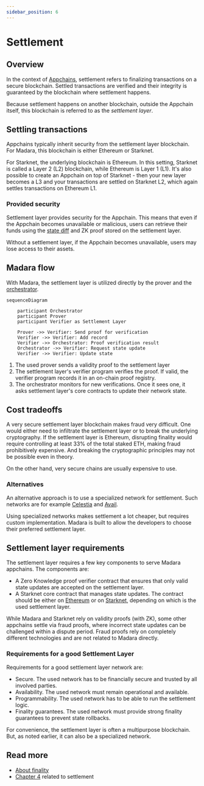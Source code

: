 ```yaml
---
sidebar_position: 6
---
```


# Settlement

## Overview

In the context of [Appchains](/concepts/appchain), settlement refers to finalizing transactions on a secure blockchain. Settled transactions are verified and their integrity is guaranteed by the blockchain where settlement happens.

Because settlement happens on another blockchain, outside the Appchain itself, this blockchain is referred to as the *settlement layer*.

## Settling transactions

Appchains typically inherit security from the settlement layer blockchain. For Madara, this blockchain is either Ethereum or Starknet.

For Starknet, the underlying blockchain is Ethereum. In this setting, Starknet is called a Layer 2 (L2) blockchain, while Ethereum is Layer 1 (L1). It's also possible to create an Appchain on top of Starknet - then your new layer becomes a L3 and your transactions are settled on Starknet L2, which again settles transactions on Ethereum L1.

### Provided security

Settlement layer provides security for the Appchain. This means that even if the Appchain becomes unavailable or malicious, users can retrieve their funds using the [state diff](https://docs.starknet.io/architecture-and-concepts/network-architecture/data-availability/#introduction) and ZK proof stored on the settlement layer.

Without a settlement layer, if the Appchain becomes unavailable, users may lose access to their assets.

## Madara flow

With Madara, the settlement layer is utilized directly by the prover and the [orchestrator](/components/orchestrator).

```mermaid
sequenceDiagram

    participant Orchestrator
    participant Prover
    participant Verifier as Settlement Layer

    Prover ->> Verifier: Send proof for verification
    Verifier ->> Verifier: Add record
    Verifier ->> Orchestrator: Proof verification result
    Orchestrator ->> Verifier: Request state update
    Verifier ->> Verifier: Update state
```

1. The used prover sends a validity proof to the settlement layer
1. The settlement layer's verifier program verifies the proof. If valid, the verifier program records it in an on-chain proof registry.
1. The orchestrator monitors for new verifications. Once it sees one, it asks settlement layer's core contracts to update their network state.

## Cost tradeoffs

A very secure settlement layer blockchain makes fraud very difficult. One would either need to infiltrate the settlement layer or to break the underlying cryptography. If the settlement layer is Ethereum, disrupting finality would require controlling at least 33% of the total staked ETH, making fraud prohibitively expensive. And breaking the cryptographic principles may not be possible even in theory.

On the other hand, very secure chains are usually expensive to use.

### Alternatives

An alternative approach is to use a specialized network for settlement. Such networks are for example [Celestia](https://celestia.org/) and [Avail](https://www.availproject.org).

Using specialized networks makes settlement a lot cheaper, but requires custom implementation. Madara is built to allow the developers to choose their preferred settlement layer.

## Settlement layer requirements

The settlement layer requires a few key components to serve Madara appchains. The components are:

- A Zero Knowledge proof verifier contract that ensures that only valid state updates are accepted on the settlement layer.
- A Starknet core contract that manages state updates. The contract should be either on [Ethereum](https://docs.starknet.io/architecture-and-concepts/network-architecture/os/#os-and-core-contract) or on [Starknet](https://github.com/keep-starknet-strange/piltover/), depending on which is the used settlement layer.

While Madara and Starknet rely on validity proofs (with ZK), some other appchains settle via fraud proofs, where incorrect state updates can be challenged within a dispute period. Fraud proofs rely on completely different technologies and are not related to Madara directly.

### Requirements for a good Settlement Layer

Requirements for a good settlement layer network are:
- Secure. The used network has to be financially secure and trusted by all involved parties.
- Availability. The used network must remain operational and available.
- Programmability. The used network has to be able to run the settlement logic.
- Finality guarantees. The used network must provide strong finality guarantees to prevent state rollbacks.

For convenience, the settlement layer is often a multipurpose blockchain. But, as noted earlier, it can also be a specialized network.

## Read more

- [About finality](https://ethereum.org/en/developers/docs/scaling/zk-rollups/#transaction-finality)
- [Chapter 4](https://www.starknet.io/what-is-starknet/) related to settlement